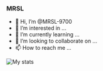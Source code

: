 ### MRSL

- 👋 Hi, I’m @MRSL-9700
- 👀 I’m interested in ...
- 🌱 I’m currently learning ...
- 💞️ I’m looking to collaborate on ...
- 📫 How to reach me ...

![My stats](https://github-readme-stats.vercel.app/api?username=MRSL-9700&show_icons=true&count_private=true)

